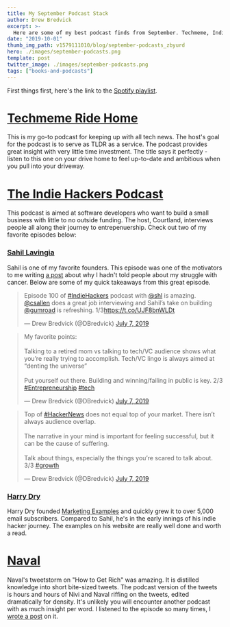 ```yaml
---
title: My September Podcast Stack
author: Drew Bredvick
excerpt: >-
  Here are some of my best podcast finds from September. Techmeme, Indie Hackers, and Naval made the list.
date: "2019-10-01"
thumb_img_path: v1579111010/blog/september-podcasts_zbyurd
hero: ./images/september-podcasts.png
template: post
twitter_image: ./images/september-podcasts.png
tags: ["books-and-podcasts"]
---
```


First things first, here's the link to the [Spotify playlist](https://open.spotify.com/playlist/1iIresDM5G2Hm5MGQR5njW?si=BFjPCTvIRuSgy6s6bMFU_A).

# [Techmeme Ride Home](https://open.spotify.com/show/1jBNbPVlGUen3sWdd25ho6)

This is my go-to podcast for keeping up with all tech news. The host's goal for the podcast is to serve as TLDR as a service. The podcast provides great insight with very little time investment. The title says it perfectly - listen to this one on your drive home to feel up-to-date and ambitious when you pull into your driveway.

# [The Indie Hackers Podcast](https://www.indiehackers.com/podcast)

This podcast is aimed at software developers who want to build a small business with little to no outside funding. The host, Courtland, interviews people all along their journey to entrepenuership. Check out two of my favorite episodes below:

### [Sahil Lavingia](https://www.indiehackers.com/podcast/100-sahil-lavingia-of-gumroad)

Sahil is one of my favorite founders. This episode was one of the motivators to me writing [a post](/posts/2019-07-16-why-I-didnt-tell-you/) about why I hadn't told people about my struggle with cancer. Below are some of my quick takeaways from this great episode.

<div style="align-self: center" id="testing">
<blockquote class="twitter-tweet" data-theme="light"><p lang="en" dir="ltr">Episode 100 of <a href="https://twitter.com/hashtag/IndieHackers?src=hash&amp;ref_src=twsrc%5Etfw">#IndieHackers</a> podcast with <a href="https://twitter.com/shl?ref_src=twsrc%5Etfw">@shl</a> is amazing. <a href="https://twitter.com/csallen?ref_src=twsrc%5Etfw">@csallen</a> does a great job interviewing and Sahil’s take on building <a href="https://twitter.com/gumroad?ref_src=twsrc%5Etfw">@gumroad</a> is refreshing. 1/3<a href="https://t.co/UJF8bnWLDt">https://t.co/UJF8bnWLDt</a></p>&mdash; Drew Bredvick (@DBredvick) <a href="https://twitter.com/DBredvick/status/1147966410490089473?ref_src=twsrc%5Etfw">July 7, 2019</a></blockquote> 
<blockquote class="twitter-tweet" data-conversation="none"><p lang="en" dir="ltr">My favorite points:<br/><br/>Talking to a retired mom vs talking to tech/VC audience shows what you’re really trying to accomplish. Tech/VC lingo is always aimed at “denting the universe”<br/><br/>Put yourself out there. Building and winning/failing in public is key. 2/3 <a href="https://twitter.com/hashtag/Entrepreneurship?src=hash&amp;ref_src=twsrc%5Etfw">#Entrepreneurship</a> <a href="https://twitter.com/hashtag/tech?src=hash&amp;ref_src=twsrc%5Etfw">#tech</a></p>&mdash; Drew Bredvick (@DBredvick) <a href="https://twitter.com/DBredvick/status/1147966416009748482?ref_src=twsrc%5Etfw">July 7, 2019</a></blockquote> 
<blockquote class="twitter-tweet" data-conversation="none"><p lang="en" dir="ltr">Top of <a href="https://twitter.com/hashtag/HackerNews?src=hash&amp;ref_src=twsrc%5Etfw">#HackerNews</a> does not equal top of your market. There isn’t always audience overlap. <br/><br/>The narrative in your mind is important for feeling successful, but it can be the cause of suffering. <br/><br/>Talk about things, especially the things you’re scared to talk about. 3/3 <a href="https://twitter.com/hashtag/growth?src=hash&amp;ref_src=twsrc%5Etfw">#growth</a></p>&mdash; Drew Bredvick (@DBredvick) <a href="https://twitter.com/DBredvick/status/1147966418262118401?ref_src=twsrc%5Etfw">July 7, 2019</a></blockquote>
</div>

### [Harry Dry](https://www.indiehackers.com/podcast/115-quick-chat-with-harry-dry)

Harry Dry founded [Marketing Examples](https://marketingexamples.com) and quickly grew it to over 5,000 email subscribers. Compared to Sahil, he's in the early innings of his indie hacker journey. The examples on his website are really well done and worth a read.

# [Naval](https://nav.al/category/podcast)

Naval's tweetstorm on "How to Get Rich" was amazing. It is distilled knowledge into short bite-sized tweets. The podcast version of the tweets is hours and hours of Nivi and Naval riffing on the tweets, edited dramatically for density. It's unlikely you will encounter another podcast with as much insight per word. I listened to the episode so many times, I [wrote a post](/posts/2019-09-06-how-to-get-rich-notes/) on it.
